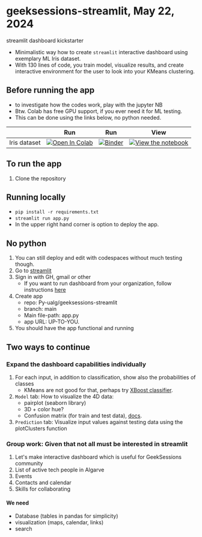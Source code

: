 # geeksessions-streamlit, May 22, 2024
streamlit dashboard kickstarter

* Minimalistic way how to create `streamlit` interactive dashboard using exemplary ML Iris dataset. 
* With 130 lines of code, you train model, visualize results, and create interactive environment for the user to look into your KMeans clustering.

## Before running the app
* to investigate how the codes work, play with the jupyter NB
* Btw. Colab has free GPU support, if you ever need it for ML testing.
* This can be done using the links below, no python needed.

|   | Run | Run | View |
| - | --- | --- | ---- |
| Iris dataset | [![Open In Colab](https://colab.research.google.com/assets/colab-badge.svg)](https://colab.research.google.com/github/Py-ualg/geeksessions-streamlit/blob/main/iris_processing.ipynb) | [![Binder](https://mybinder.org/badge_logo.svg)](https://mybinder.org/v2/gh/Py-ualg/geeksessions-streamlit/HEAD?labpath=iris_processing.ipynb) | [![View the notebook](https://img.shields.io/badge/render-nbviewer-orange.svg)](https://nbviewer.jupyter.org/github/Py-ualg/geeksessions-streamlit/blob/main/iris_processing.ipynb?flush_cache=true)

## To run the app
1. Clone the repository

## Running locally
* `pip install -r requirements.txt`
* `streamlit run app.py`
* In the upper right hand corner is option to deploy the app.

## No python
1. You can still deploy and edit with codespaces without much testing though.
2. Go to [streamlit](https://streamlit.io)
3. Sign in with GH, gmail or other
    * If you want to run dashboard from your organization, follow instructions [here](https://docs.github.com/en/organizations/managing-oauth-access-to-your-organizations-data/about-oauth-app-access-restrictions)
4. Create app
    * repo: Py-ualg/geeksessions-streamlit
    * branch: main
    * Main file-path: app.py
    * app URL: UP-TO-YOU.
5. You should have the app functional and running

## Two ways to continue
### Expand the dashboard capabilities individually
1. For each input, in addition to classification, show also the probabilities of classes
    * KMeans are not good for that, perhaps try [XBoost classifier](https://scikit-learn.org/stable/modules/generated/sklearn.ensemble.GradientBoostingClassifier.html#sklearn.ensemble.GradientBoostingClassifier).
2. `Model` tab: How to visualize the 4D data:
    * pairplot (seaborn library)
    * 3D + color hue?
    * Confusion matrix (for train and test data), [docs](https://scikit-learn.org/stable/auto_examples/model_selection/plot_confusion_matrix.html#confusion-matrix).
3. `Prediction` tab: Visualize input values against testing data using the plotClusters function

### Group work: Given that not all must be interested in streamlit
1. Let's make interactive dashboard which is useful for GeekSessions community
2. List of active tech people in Algarve
3. Events
4. Contacts and calendar
5. Skills for collaborating

#### We need
* Database (tables in pandas for simplicity)
* visualization (maps, calendar, links)
* search

